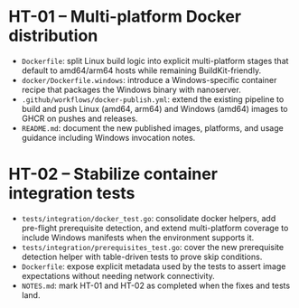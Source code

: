 # HT-01 – Multi-platform Docker distribution
- `Dockerfile`: split Linux build logic into explicit multi-platform stages that default to amd64/arm64 hosts while remaining BuildKit-friendly.
- `docker/Dockerfile.windows`: introduce a Windows-specific container recipe that packages the Windows binary with nanoserver.
- `.github/workflows/docker-publish.yml`: extend the existing pipeline to build and push Linux (amd64, arm64) and Windows (amd64) images to GHCR on pushes and releases.
- `README.md`: document the new published images, platforms, and usage guidance including Windows invocation notes.

# HT-02 – Stabilize container integration tests
- `tests/integration/docker_test.go`: consolidate docker helpers, add pre-flight prerequisite detection, and extend multi-platform coverage to include Windows manifests when the environment supports it.
- `tests/integration/prerequisites_test.go`: cover the new prerequisite detection helper with table-driven tests to prove skip conditions.
- `Dockerfile`: expose explicit metadata used by the tests to assert image expectations without needing network connectivity.
- `NOTES.md`: mark HT-01 and HT-02 as completed when the fixes and tests land.
